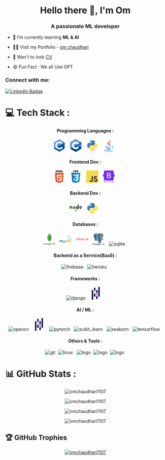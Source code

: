 <h1 align="center">Hello there 👋, I'm Om</h1>
<h3 align="center">A passionate ML developer</h3>

- 🌱 I’m currently learning **ML & AI**

- 👨‍💻 Visit my Portfolio - [om chaudhari](https://omchaudhari1107.github.io/)

- 🙎 Wan't to look [CV](https://drive.google.com/file/d/1h7tKCBFJHDt4I0BF67ze0ndpmSGnIM0s/view?usp=sharing)

- 😆 Fun Fact : We all Use GPT
<h3 align="left">Connect with me:</h3>
<p align="left">
    <a href="https://www.linkedin.com/in/om-chaudhari-38960721b?utm_source=share&utm_campaign=share_via&utm_content=profile&utm_medium=android_app" target="blank"><img src="https://img.shields.io/badge/LinkedIn-blue?style=for-the-badge&logo=linkedin&logoColor=white" alt="LinkedIn Badge"/></a>
</p>

<h1 align="left">💻 Tech Stack :</h1>
<h4 align="center">Programming Languages :</h4>
<p align="center">
        <img src="https://raw.githubusercontent.com/devicons/devicon/master/icons/c/c-original.svg" alt="c" width="40" height="40"/>
    &nbsp
        <img src="https://raw.githubusercontent.com/devicons/devicon/master/icons/cplusplus/cplusplus-original.svg" alt="cplusplus" width="40" height="40"/>
    &nbsp
        <img src="https://raw.githubusercontent.com/devicons/devicon/master/icons/python/python-original.svg" alt="python" width="40" height="40"/>
    &nbsp
        <img src="https://raw.githubusercontent.com/devicons/devicon/master/icons/java/java-original.svg" alt="java" width="40" height="40"/>
    &nbsp
</p>

<h4 align="center">Frontend Dev :</h4>
<p align="center">
        <img src="https://raw.githubusercontent.com/devicons/devicon/master/icons/html5/html5-original-wordmark.svg" alt="html5" width="40" height="40"/>
    &nbsp
        <img src="https://raw.githubusercontent.com/devicons/devicon/master/icons/css3/css3-original-wordmark.svg" alt="css3" width="40" height="40"/>
    &nbsp
        <img src="https://raw.githubusercontent.com/devicons/devicon/master/icons/javascript/javascript-original.svg" alt="javascript" width="40" height="40"/>
    &nbsp
        <img src="https://raw.githubusercontent.com/devicons/devicon/master/icons/bootstrap/bootstrap-plain-wordmark.svg" alt="bootstrap" width="40" height="40"/>
    &nbsp
</p>

<h4 align="center">Backend Dev :</h4>
<p align="center">
        <img src="https://raw.githubusercontent.com/devicons/devicon/master/icons/nodejs/nodejs-original-wordmark.svg" alt="nodejs" width="40" height="40"/>
    &nbsp
        <img src="https://raw.githubusercontent.com/devicons/devicon/master/icons/python/python-original.svg" alt="python" width="40" height="40"/>
    &nbsp
</p>
<h4 align="center">Databases :</h4>
<p align="center">
        <img src="https://raw.githubusercontent.com/devicons/devicon/master/icons/mongodb/mongodb-original-wordmark.svg" alt="mongodb" width="40" height="40"/>
    &nbsp
        <img src="https://raw.githubusercontent.com/devicons/devicon/master/icons/mysql/mysql-original-wordmark.svg" alt="mysql" width="40" height="40"/>
    &nbsp
        <img src="https://raw.githubusercontent.com/devicons/devicon/master/icons/oracle/oracle-original.svg" alt="oracle" width="40" height="40"/>
    &nbsp
        <img src="https://raw.githubusercontent.com/devicons/devicon/master/icons/postgresql/postgresql-original-wordmark.svg" alt="postgresql" width="40" height="40"/>
    &nbsp
        <img src="https://www.vectorlogo.zone/logos/sqlite/sqlite-icon.svg" alt="sqlite" width="40" height="40"/>
    &nbsp
</p>

</p>
<h4 align="center">Backend as a Service(BaaS) :</h4>
<p align="center">
        <img src="https://www.vectorlogo.zone/logos/firebase/firebase-icon.svg" alt="firebase" width="40" height="40"/>
    &nbsp
        <img src="https://www.vectorlogo.zone/logos/heroku/heroku-icon.svg" alt="heroku" width="40" height="40"/>
    &nbsp
</p>

<h4 align="center">Frameworks :</h4>
<p align="center">
        <img src="https://cdn.worldvectorlogo.com/logos/django.svg" alt="django" width="40" height="40"/> 
    &nbsp
        <img src="https://raw.githubusercontent.com/devicons/devicon/2ae2a900d2f041da66e950e4d48052658d850630/icons/pandas/pandas-original.svg" alt="pandas" width="40" height="40"/>
    &nbsp
</p>

<h4 align="center">AI / ML :</h4>
<p align="center">
        <img src="https://www.vectorlogo.zone/logos/opencv/opencv-icon.svg" alt="opencv" width="40" height="40"/>
    &nbsp
        <img src="https://raw.githubusercontent.com/devicons/devicon/2ae2a900d2f041da66e950e4d48052658d850630/icons/pandas/pandas-original.svg" alt="pandas" width="40" height="40"/>
    &nbsp
        <img src="https://www.vectorlogo.zone/logos/pytorch/pytorch-icon.svg" alt="pytorch" width="40" height="40"/>
    &nbsp
        <img src="https://upload.wikimedia.org/wikipedia/commons/0/05/Scikit_learn_logo_small.svg" alt="scikit_learn" width="40" height="40"/>
    &nbsp
        <img src="https://seaborn.pydata.org/_images/logo-mark-lightbg.svg" alt="seaborn" width="40" height="40"/>
    &nbsp
        <img src="https://www.vectorlogo.zone/logos/tensorflow/tensorflow-icon.svg" alt="tensorflow" width="40" height="40"/>
    &nbsp
</p>
<h4 align="center">Others & Tools :</h4>
<p align="center"><img src="https://www.vectorlogo.zone/logos/git-scm/git-scm-icon.svg" alt="git" width="40" height="40"/>&nbsp <img src="https://github.com/marwin1991/profile-technology-icons/assets/76662862/2481dc48-be6b-4ebb-9e8c-3b957efe69fa" alt="linux" width="40" height="40"/> &nbsp 
<img src="https://user-images.githubusercontent.com/25181517/192108891-d86b6220-e232-423a-bf5f-90903e6887c3.png" alt="logo" width="40" height="40"">&nbsp <img src="https://user-images.githubusercontent.com/25181517/192108374-8da61ba1-99ec-41d7-80b8-fb2f7c0a4948.png" alt="logo" width="40" height="40"">&nbsp
<img src="https://user-images.githubusercontent.com/25181517/183914128-3fc88b4a-4ac1-40e6-9443-9a30182379b7.png" alt="logo" width="40" height="40"">&nbsp
</p>

<h1 align="left">📊 GitHub Stats :</h1>
<p align="center">
    <img src="https://github-profile-summary-cards.vercel.app/api/cards/profile-details?username=omchaudhari1107&theme=github_dark" alt="omchaudhari1107" />
</p>
<p align="center">
    <img src="https://github-readme-streak-stats.herokuapp.com/?user=omchaudhari1107&theme=dark" alt="omchaudhari1107" />
</p>

<p align="center">
    <img src="https://github-readme-stats.vercel.app/api?username=omchaudhari1107&show_icons=true&theme=dark&locale=en" alt="omchaudhari1107" />
</p>

<p align="center">
    <img src="https://github-readme-stats.vercel.app/api/top-langs?username=omchaudhari1107&show_icons=true&theme=dark&locale=en&layout=compact" alt="omchaudhari1107" />
</p>

<h2 align="left">🏆 GitHub Trophies</h2>
<p align="center" style="background-color: transparent;">
    <a href="https://github.com/ryo-ma/github-profile-trophy">
        <img src="https://github-profile-trophy.vercel.app/?username=omchaudhari1107&theme=kimbie_dark" alt="omchaudhari1107" /></a>
    
</p>




